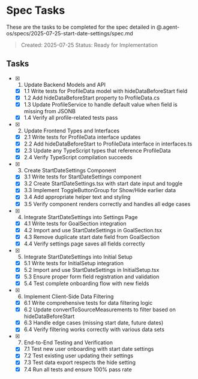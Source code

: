 # Spec Tasks

These are the tasks to be completed for the spec detailed in @.agent-os/specs/2025-07-25-start-date-settings/spec.md

> Created: 2025-07-25
> Status: Ready for Implementation

## Tasks

- [x] 1. Update Backend Models and API
  - [x] 1.1 Write tests for ProfileData model with hideDataBeforeStart field
  - [x] 1.2 Add hideDataBeforeStart property to ProfileData.cs
  - [x] 1.3 Update ProfileService to handle default value when field is missing from JSONB
  - [x] 1.4 Verify all profile-related tests pass

- [x] 2. Update Frontend Types and Interfaces
  - [x] 2.1 Write tests for ProfileData interface updates
  - [x] 2.2 Add hideDataBeforeStart to ProfileData interface in interfaces.ts
  - [x] 2.3 Update any TypeScript types that reference ProfileData
  - [x] 2.4 Verify TypeScript compilation succeeds

- [x] 3. Create StartDateSettings Component
  - [x] 3.1 Write tests for StartDateSettings component
  - [x] 3.2 Create StartDateSettings.tsx with start date input and toggle
  - [x] 3.3 Implement ToggleButtonGroup for Show/Hide earlier data
  - [x] 3.4 Add appropriate helper text and styling
  - [x] 3.5 Verify component renders correctly and handles all edge cases

- [x] 4. Integrate StartDateSettings into Settings Page
  - [x] 4.1 Write tests for GoalSection integration
  - [x] 4.2 Import and use StartDateSettings in GoalSection.tsx
  - [x] 4.3 Remove duplicate start date field from GoalSection
  - [x] 4.4 Verify settings page saves all fields correctly

- [x] 5. Integrate StartDateSettings into Initial Setup
  - [x] 5.1 Write tests for InitialSetup integration
  - [x] 5.2 Import and use StartDateSettings in InitialSetup.tsx
  - [x] 5.3 Ensure proper form field registration and validation
  - [x] 5.4 Test complete onboarding flow with new fields

- [x] 6. Implement Client-Side Data Filtering
  - [x] 6.1 Write comprehensive tests for data filtering logic
  - [x] 6.2 Update convertToSourceMeasurements to filter based on hideDataBeforeStart
  - [x] 6.3 Handle edge cases (missing start date, future dates)
  - [x] 6.4 Verify filtering works correctly with various data sets

- [x] 7. End-to-End Testing and Verification
  - [x] 7.1 Test new user onboarding with start date settings
  - [x] 7.2 Test existing user updating their settings
  - [x] 7.3 Test data export respects the hide setting
  - [x] 7.4 Run all tests and ensure 100% pass rate